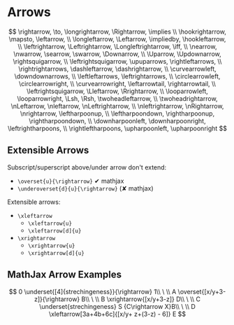 # Arrows

$$
\rightarrow, \to, \longrightarrow, \Rightarrow, \implies \\
\hookrightarrow, \mapsto, \leftarrow,  \\
\longleftarrow, \Leftarrow, \impliedby, \hookleftarrow, \\
\leftrightarrow, \Leftrightarrow, \Longleftrightarrow, \iff, \\
\nearrow, \nwarrow, \searrow, \swarrow, \Downarrow, \\
\Uparrow, \Updownarrow, \rightsquigarrow, \\
\leftrightsquigarrow, \upuparrows, \rightleftarrows, \\
\rightrightarrows, \dashleftarrow, \dashrightarrow, \\
\curvearrowleft, \downdownarrows, \\
\leftleftarrows, \leftrightarrows, \\
\circlearrowleft, \circlearrowright, \\
\curvearrowright, \leftarrowtail, \rightarrowtail, \\
\leftrightsquigarrow, \Lleftarrow, \Rrightarrow, \\
\looparrowleft, \looparrowright, \Lsh, \Rsh, \twoheadleftarrow, \\
\twoheadrightarrow, \nLeftarrow, \nleftarrow, \nLeftrightarrow, \\
\nleftrightarrow, \nRightarrow, \nrightarrow, \leftharpoonup, \\
\leftharpoondown, \rightharpoonup, \rightharpoondown, \\
\downharpoonleft, \downharpoonright, \leftrightharpoons, \\
\rightleftharpoons, \upharpoonleft, \upharpoonright
$$



## Extensible Arrows

Subscript/superscript above/under arrow don't extend:
- `\overset{u}{\rightarrow}` ✔ mathjax
- `\underoverset{d}{u}{\rightarrow}` (✘ mathjax)

Extensible arrows:
- `\xleftarrow`
  - `\xleftarrow{u}`
  - `\xleftarrow[d]{u}`
- `\xrightarrow`
  - `\xrightarrow{u}`
  - `\xrightarrow[d]{u}`



## MathJax Arrow Examples

$$
0 \underset{[4]{strechingeness}}{\rightarrow} 1\\
\ \\
A \overset{[x/y+3-z]}{\rightarrow} B\\
\ \\
B \xrightarrow{[x/y+3-z]} D\\
\ \\
C \underset{strechingeness} S {C\rightarrow X}B\\
\ \\
D \xleftarrow[3a+4b+6c]{[x/y+ z+(3-z) - 6]} E
$$

